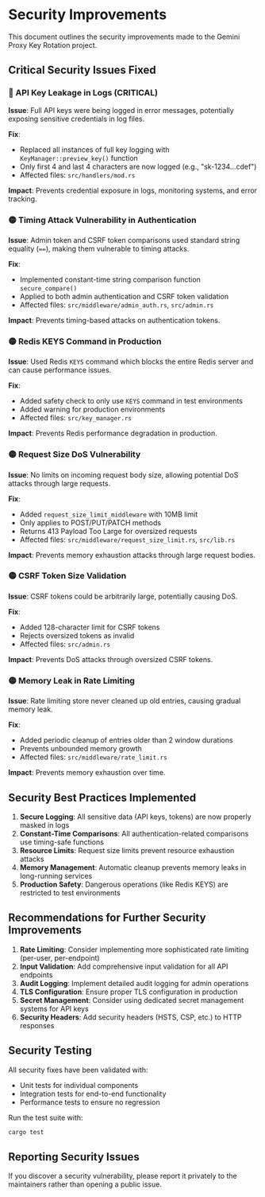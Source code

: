 # Security Improvements

This document outlines the security improvements made to the Gemini Proxy Key Rotation project.

## Critical Security Issues Fixed

### 🔴 API Key Leakage in Logs (CRITICAL)
**Issue**: Full API keys were being logged in error messages, potentially exposing sensitive credentials in log files.

**Fix**: 
- Replaced all instances of full key logging with `KeyManager::preview_key()` function
- Only first 4 and last 4 characters are now logged (e.g., "sk-1234...cdef")
- Affected files: `src/handlers/mod.rs`

**Impact**: Prevents credential exposure in logs, monitoring systems, and error tracking.

### 🟡 Timing Attack Vulnerability in Authentication
**Issue**: Admin token and CSRF token comparisons used standard string equality (`==`), making them vulnerable to timing attacks.

**Fix**:
- Implemented constant-time string comparison function `secure_compare()`
- Applied to both admin authentication and CSRF token validation
- Affected files: `src/middleware/admin_auth.rs`, `src/admin.rs`

**Impact**: Prevents timing-based attacks on authentication tokens.

### 🟡 Redis KEYS Command in Production
**Issue**: Used Redis `KEYS` command which blocks the entire Redis server and can cause performance issues.

**Fix**:
- Added safety check to only use `KEYS` command in test environments
- Added warning for production environments
- Affected files: `src/key_manager.rs`

**Impact**: Prevents Redis performance degradation in production.

### 🟡 Request Size DoS Vulnerability
**Issue**: No limits on incoming request body size, allowing potential DoS attacks through large requests.

**Fix**:
- Added `request_size_limit_middleware` with 10MB limit
- Only applies to POST/PUT/PATCH methods
- Returns 413 Payload Too Large for oversized requests
- Affected files: `src/middleware/request_size_limit.rs`, `src/lib.rs`

**Impact**: Prevents memory exhaustion attacks through large request bodies.

### 🟡 CSRF Token Size Validation
**Issue**: CSRF tokens could be arbitrarily large, potentially causing DoS.

**Fix**:
- Added 128-character limit for CSRF tokens
- Rejects oversized tokens as invalid
- Affected files: `src/admin.rs`

**Impact**: Prevents DoS attacks through oversized CSRF tokens.

### 🟡 Memory Leak in Rate Limiting
**Issue**: Rate limiting store never cleaned up old entries, causing gradual memory leak.

**Fix**:
- Added periodic cleanup of entries older than 2 window durations
- Prevents unbounded memory growth
- Affected files: `src/middleware/rate_limit.rs`

**Impact**: Prevents memory exhaustion over time.

## Security Best Practices Implemented

1. **Secure Logging**: All sensitive data (API keys, tokens) are now properly masked in logs
2. **Constant-Time Comparisons**: All authentication-related comparisons use timing-safe functions
3. **Resource Limits**: Request size limits prevent resource exhaustion attacks
4. **Memory Management**: Automatic cleanup prevents memory leaks in long-running services
5. **Production Safety**: Dangerous operations (like Redis KEYS) are restricted to test environments

## Recommendations for Further Security Improvements

1. **Rate Limiting**: Consider implementing more sophisticated rate limiting (per-user, per-endpoint)
2. **Input Validation**: Add comprehensive input validation for all API endpoints
3. **Audit Logging**: Implement detailed audit logging for admin operations
4. **TLS Configuration**: Ensure proper TLS configuration in production
5. **Secret Management**: Consider using dedicated secret management systems for API keys
6. **Security Headers**: Add security headers (HSTS, CSP, etc.) to HTTP responses

## Security Testing

All security fixes have been validated with:
- Unit tests for individual components
- Integration tests for end-to-end functionality
- Performance tests to ensure no regression

Run the test suite with:
```bash
cargo test
```

## Reporting Security Issues

If you discover a security vulnerability, please report it privately to the maintainers rather than opening a public issue.